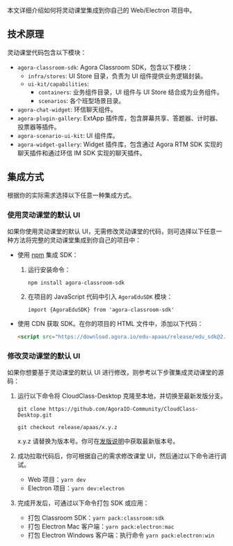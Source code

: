 本文详细介绍如何将灵动课堂集成到你自己的 Web/Electron 项目中。

## 技术原理

灵动课堂代码包含以下模块：

-   `agora-classroom-sdk`: Agora Classroom SDK，包含以下模块：
    -   `infra/stores`: UI Store 目录，负责为 UI 组件提供业务逻辑封装。
    -   `ui-kit/capabilities`:
        -   `containers`: 业务组件目录，UI 组件与 UI Store 结合成为业务组件。
        -   `scenarios`: 各个班型场景目录。
-   `agora-chat-widget`: 环信聊天组件。
-   `agora-plugin-gallery`: ExtApp 插件库，包含屏幕共享、答题器、计时器、投票器等插件。
-   `agora-scenario-ui-kit`: UI 组件库。
-   `agora-widget-gallery`: Widget 插件库，包含通过 Agora RTM SDK 实现的聊天插件和通过环信 IM SDK 实现的聊天插件。

## 集成方式

根据你的实际需求选择以下任意一种集成方式。

<a name="default_ui"></a>

### 使用灵动课堂的默认 UI

如果你使用灵动课堂的默认 UI，无需修改灵动课堂的代码，则可选择以下任意一种方法将完整的灵动课堂集成到你自己的项目中：

-   使用 [npm](https://www.npmjs.com/package/agora-classroom-sdk) 集成 SDK：

    1. 运行安装命令：

        ```
        npm install agora-classroom-sdk
        ```

    2. 在项目的 JavaScript 代码中引入 `AgoraEduSDK` 模块：

        ```
        import {AgoraEduSDK} from 'agora-classroom-sdk'
        ```

-   使用 CDN 获取 SDK。在你的项目的 HTML 文件中，添加以下代码：

    ```html
    <script src="https://download.agora.io/edu-apaas/release/edu_sdk@2.0.1.bundle.js"></script>
    ```

<a name="change_default_ui"></a>

### 修改灵动课堂的默认 UI

如果你想要基于灵动课堂的默认 UI 进行修改，则参考以下步骤集成灵动课堂的源码：

1. 运行以下命令将 CloudClass-Desktop 克隆至本地，并切换至最新发版分支。

    ```
    git clone https://github.com/AgoraIO-Community/CloudClass-Desktop.git
    ```

    ```
    git checkout release/apaas/x.y.z
    ```

    <div class="alert info">x.y.z 请替换为版本号。你可在<a href="/cn/agora-class/release_agora_class_web?platform=Web">发版说明</a>中获取最新版本号。</div>

2. 成功拉取代码后，你可根据自己的需求修改课堂 UI，然后通过以下命令进行调试。

    - Web 项目：`yarn dev`
    - Electron 项目：`yarn dev:electron`

3. 完成开发后，可通过以下命令打包 SDK 或应用：

    - 打包 Classroom SDK：`yarn pack:classroom:sdk`
    - 打包 Electron Mac 客户端：`yarn pack:electron:mac`
    - 打包 Electron Windows 客户端：执行命令 `yarn pack:electron:win`
